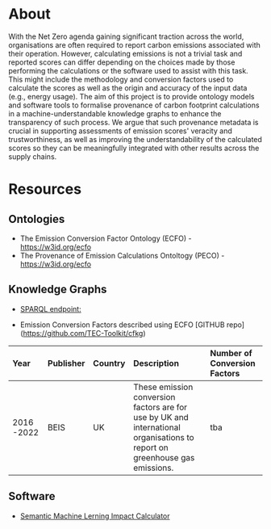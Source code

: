 # About

With the Net Zero agenda gaining significant traction across the world, organisations are often required to report carbon emissions associated with their operation. However, calculating emissions is not a trivial task and reported scores can differ depending on the choices made by those performing the calculations or the software used to assist with this task. This might include the methodology and conversion factors used to calculate the scores as well as the origin and accuracy of the input data (e.g., energy usage). The aim of this project is to provide ontology models and software tools to formalise provenance of carbon footprint calculations in a machine-understandable knowledge graphs to enhance the transparency of such process. We argue that such provenance metadata is crucial in supporting assessments of emission scores' veracity and trustworthiness, as well as improving the understandability of the calculated scores so they can be meaningfully integrated with other results across the supply chains.

# Resources

## Ontologies 

* The Emission Conversion Factor Ontology (ECFO) - [https://w3id.org/ecfo ](https://w3id.org/ecfo)
* The Provenance of Emission Calculations Ontoltogy (PECO) - [https://w3id.org/ecfo ](https://w3id.org/peco)

## Knowledge Graphs 

*  [SPARQL endpoint:](https://cf.linkeddata.es/sparql)

* Emission Conversion Factors described using ECFO [GITHUB repo] (https://github.com/TEC-Toolkit/cfkg)
 
 | Year        | Publisher | Country  | Description      | Number of Conversion Factors |
|:-------------|:------- |:-------|  :------------------| :-------|
| 2016 -2022     | BEIS | UK | These emission conversion factors are for use by UK and international organisations to report on greenhouse gas emissions. | tba | 

## Software

* [Semantic Machine Lerning Impact Calculator](https://github.com/TEC-Toolkit/Semantic_Machine_Learning_Impact_Calculator)

